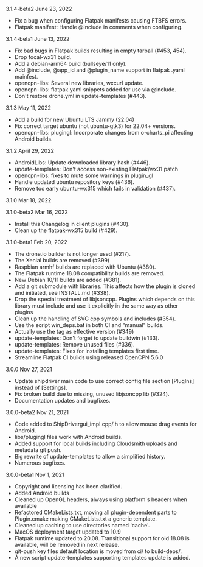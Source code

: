 3.1.4-beta2 June 23, 2022
* Fix a bug when configuring Flatpak manifests causing FTBFS errors.
* Flatpak manifest: Handle @include in comments when configuring.

3.1.4-beta1 June 13, 2022
* Fix bad bugs in Flatpak builds resulting in empty tarball (#453, 454).
* Drop focal-wx31 build.
* Add a debian-arm64 build (bullseye/11 only).
* Add @include, @app\_id and @plugin\_name support in flatpak .yaml mainfest.
* opencpn-libs: Several new libraries, wxcurl update.
* opencpn-libs: flatpak yaml snippets added for use via @include.
* Don't restore drone.yml in update-templates (#443).

3.1.3 May 11, 2022
* Add a build for new Ubuntu LTS Jammy (22.04)
* Fix correct target ubuntu (not ubuntu-gtk3) for 22.04+ versions.
* opencpn-libs: plugingl: Incorporate changes from o-charts\_pi affecting
  Android builds.

3.1.2 April 29, 2022
* AndroidLibs: Update downloaded library hash (#446).
* update-templates: Don't access non-existing Flatpak/wx31.patch
* opencpn-libs: fixes to mute some warnings in plugin\_gl
* Handle updated ubuntu repository keys (#436).
* Remove too early ubuntu-wx315 which fails in validation (#437).

3.1.0 Mar 18, 2022

3.1.0-beta2 Mar 16, 2022
* Install this Changelog in client plugins (#430).
* Clean up the flatpak-wx315 build (#429).

3.1.0-beta1 Feb 20, 2022
* The drone.io builder is not longer used (#217).
* The Xenial builds are removed (#399)
* Raspbian armhf builds are replaced with Ubuntu (#380).
* The Flatpak runtime 18.08 compatibility builds are removed.
* New Debian 10/11 builds are added (#381).
* Add a git submodule with libraries. This affects how the plugin
  is cloned and initiated, see INSTALL.md (#338).
* Drop the special treatment of libjsoncpp. Plugins which depends
  on this library must include and use it explicitly in the same way
  as other plugins
* Clean up the handling of SVG cpp symbols and includes (#354).
* Use the script win\_deps.bat in both CI and "manual" builds.
* Actually use the tag as effective version (#349)
* update-templates: Don't forget to update buildwin (#133).
* update-templates: Remove unused files (#336).
* update-templates: Fixes for installing templates first time.
* Streamline Flatpak CI builds using released OpenCPN 5.6.0


3.0.0 Nov 27, 2021

* Update shipdriver main code to use correct config file section
  [PlugIns] instead of [Settings].
* Fix broken build due to missing, unused libjsoncpp lib (#324).
* Documentation updates and bugfixes.

3.0.0-beta2   Nov 21, 2021

* Code added to ShipDrivergui_impl.cpp/.h to allow mouse drag
  events for Android.
* libs/plugingl files work with Android builds.
* Added support for local builds including Cloudsmith uploads and
  metadata git push.
* Big rewrite of update-templates to allow a simplified history.
* Numerous bugfixes.

3.0.0-beta1   Nov 1, 2021

* Copyright and licensing has been clarified.
* Added Android builds
* Cleaned up OpenGL headers, always using platform's headers when
  available
* Refactored CMakeLists.txt, moving all plugin-dependent parts to
  Plugin.cmake making CMakeLists.txt a generic template.
* Cleaned up caching to use directories named 'cache'.
* MacOS deployment target updated to 10.9
* Flatpak runtime updated to 20.08. Transitional support for old
  18.08 is available, will be removed in next release.
* git-push key files default location is moved from ci/ to build-deps/.
* A new script update-templates supporting templates update is added.
